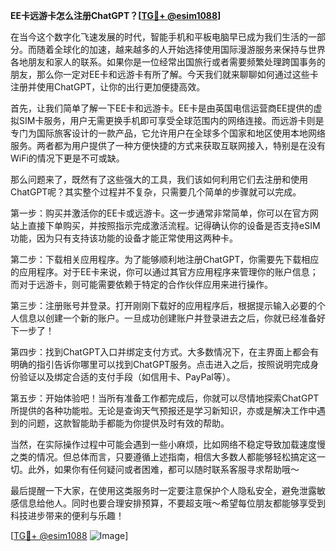 **EE卡远游卡怎么注册ChatGPT？[[TG💪+ @esim1088](https://t.me/s/esim1088)]**

在当今这个数字化飞速发展的时代，智能手机和平板电脑早已成为我们生活的一部分。而随着全球化的加速，越来越多的人开始选择使用国际漫游服务来保持与世界各地朋友和家人的联系。如果你是一位经常出国旅行或者需要频繁处理跨国事务的朋友，那么你一定对EE卡和远游卡有所了解。今天我们就来聊聊如何通过这些卡注册并使用ChatGPT，让你的出行更加便捷高效。

首先，让我们简单了解一下EE卡和远游卡。EE卡是由英国电信运营商EE提供的虚拟SIM卡服务，用户无需更换手机即可享受全球范围内的网络连接。而远游卡则是专门为国际旅客设计的一款产品，它允许用户在全球多个国家和地区使用本地网络服务。两者都为用户提供了一种方便快捷的方式来获取互联网接入，特别是在没有WiFi的情况下更是不可或缺。

那么问题来了，既然有了这些强大的工具，我们该如何利用它们去注册和使用ChatGPT呢？其实整个过程并不复杂，只需要几个简单的步骤就可以完成。

第一步：购买并激活你的EE卡或远游卡。这一步通常非常简单，你可以在官方网站上直接下单购买，并按照指示完成激活流程。记得确认你的设备是否支持eSIM功能，因为只有支持该功能的设备才能正常使用这两种卡。

第二步：下载相关应用程序。为了能够顺利地注册ChatGPT，你需要先下载相应的应用程序。对于EE卡来说，你可以通过其官方应用程序来管理你的账户信息；而对于远游卡，则可能需要依赖于特定的合作伙伴应用来进行操作。

第三步：注册账号并登录。打开刚刚下载好的应用程序后，根据提示输入必要的个人信息以创建一个新的账户。一旦成功创建账户并登录进去之后，你就已经准备好下一步了！

第四步：找到ChatGPT入口并绑定支付方式。大多数情况下，在主界面上都会有明确的指引告诉你哪里可以找到ChatGPT服务。点击进入之后，按照说明完成身份验证以及绑定合适的支付手段（如信用卡、PayPal等）。

第五步：开始体验吧！当所有准备工作都完成后，你就可以尽情地探索ChatGPT所提供的各种功能啦。无论是查询天气预报还是学习新知识，亦或是解决工作中遇到的问题，这款智能助手都能为你提供及时有效的帮助。

当然，在实际操作过程中可能会遇到一些小麻烦，比如网络不稳定导致加载速度慢之类的情况。但总体而言，只要遵循上述指南，相信大多数人都能够轻松搞定这一切。此外，如果你有任何疑问或者困难，都可以随时联系客服寻求帮助哦～

最后提醒一下大家，在使用这类服务时一定要注意保护个人隐私安全，避免泄露敏感信息给他人。同时也要合理安排预算，不要超支哦～希望每位朋友都能够享受到科技进步带来的便利与乐趣！

[[TG💪+ @esim1088](https://t.me/s/esim1088) ![Image](https://i.postimg.cc/4NQfJmqS/Snipaste-2025-05-13-00-14-12.png)]